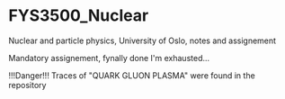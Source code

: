 # FYS3500_Nuclear
Nuclear and particle physics, University of Oslo, notes and assignement 

Mandatory assignement, fynally done I'm exhausted...

!!!Danger!!! 
Traces of "QUARK GLUON PLASMA" were found in the repository


